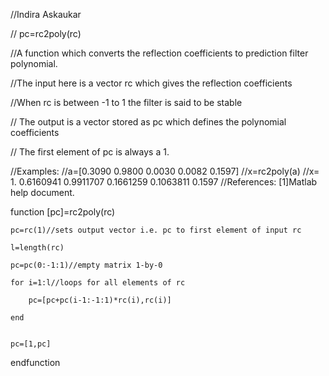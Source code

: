 //Indira Askaukar

// pc=rc2poly(rc)

//A function which converts the reflection coefficients to prediction filter polynomial.

//The input here is a vector rc which gives the reflection coefficients

//When rc is between -1 to 1 the filter is said to be stable

// The output is a vector stored as pc which defines the polynomial coefficients

// The first element of pc is always a 1.

//Examples:
//a=[0.3090    0.9800    0.0030    0.0082    0.1597]
//x=rc2poly(a)
 //x=   1.    0.6160941    0.9911707    0.1661259    0.1063811    0.1597
//References:
[1]Matlab help document.



function [pc]=rc2poly(rc)

    pc=rc(1)//sets output vector i.e. pc to first element of input rc 

    l=length(rc)

    pc=pc(0:-1:1)//empty matrix 1-by-0

    for i=1:l//loops for all elements of rc

        pc=[pc+pc(i-1:-1:1)*rc(i),rc(i)]
        
    end


    pc=[1,pc]

endfunction







